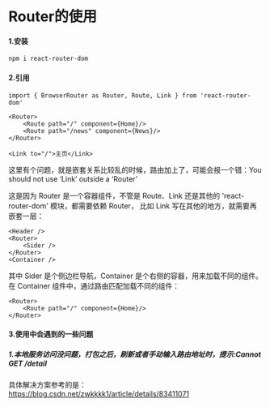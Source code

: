 # Router的使用
#### 1.安装
    npm i react-router-dom
#### 2.引用
    import { BrowserRouter as Router, Route, Link } from 'react-router-dom'

    <Router>
        <Route path="/" component={Home}/>
        <Route path="/news" component={News}/>
    </Router>

    <Link to="/">主页</Link>

这里有个问题，就是嵌套关系比较乱的时候，路由加上了，可能会报一个错：You should not use ‘Link’ outside a ‘Router’

这是因为 Router 是一个容器组件，不管是 Route、Link 还是其他的 'react-router-dom' 模块，都需要依赖 Router， 比如 Link 写在其他的地方，就需要再嵌套一层：

    <Header />
    <Router>
        <Sider />
    </Router>
    <Container />

其中 Sider 是个侧边栏导航，Container 是个右侧的容器，用来加载不同的组件。在 Container 组件中，通过路由匹配加载不同的组件：

    <Router>
        <Route path="/" component={Home}/>
    </Router>

#### 3.使用中会遇到的一些问题
##### 1.本地服务访问没问题，打包之后，刷新或者手动输入路由地址时，提示:Cannot GET /detail
具体解决方案参考的是：https://blog.csdn.net/zwkkkk1/article/details/83411071
